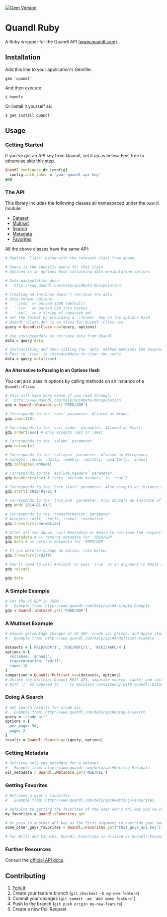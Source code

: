 [![Gem Version](https://badge.fury.io/rb/quandl_ruby.svg)](http://badge.fury.io/rb/quandl_ruby)

# Quandl Ruby

A Ruby wrapper for the Quandl API (www.quandl.com).

## Installation

Add this line to your application's Gemfile:

    gem 'quandl'

And then execute:

    $ bundle

Or install it yourself as:

    $ gem install quandl

## Usage

### Getting Started

If you've got an API key from Quandl, set it up as below. Feel free to otherwise skip this step.

```ruby
Quandl.configure do |config|
  config.auth_token = 'your quandl api key'
end
```

### The API

This library includes the following classes all namespaced under the `Quandl` module:

- [Dataset](http://www.quandl.com/help/api#A-Simple-Example)
- [Multiset](http://www.quandl.com/help/api#Multiple-Datasets)
- [Search](http://www.quandl.com/help/api#Doing-a-Search)
- [Metadata](http://www.quandl.com/help/api#Getting-Metadata)
- [Favorites](http://www.quandl.com/help/api#Getting-Favourites)

All the above classes have the same API:

```ruby
# Replace `Class` below with the relevant class from above.

# Query is the specific query for that class
# Options is an options hash containing data manipulation options

# Data manipulation docs:
#   http://www.quandl.com/help/api#Data-Manipulation

# Creating an instance doesn't retrieve the data
# Data format options:
#   `:json` => parsed JSON (default)
#   `:csv`  => parsed CSV into hashes
#   `:xml`  => a string of unparsed xml
# Set the format by providing a `:format` key in the options hash
# Quandl::Class.get is an alias for Quandl::Class.new
query = Quandl::Class.new(query, options)

# Use instance#data to retrieve data from Quandl
data = query.data

# Instantiating and then calling the `data` method memoizes the response
# Pass in `true` to instance#data to clear the cache
data = query.data(true)
```


#### An Alternative to Passing in an Options Hash

You can also pass in options by calling methods on an instance of a `Quandl::Class`:

```ruby
# This will make more sense if you read through:
#   http://www.quandl.com/help/api#Data-Manipulation
gdp = Quandl::Dataset.get('FRED/GDP')

# Corresponds to the `rows` parameter. Aliased as #rows.
gdp.limit(20)

# Corresponds to the `sort_order` parameter. Aliased as #sort.
gdp.order(:asc) # Only accepts :asc or :desc

# Corresponds to the `column` parameter.
gdp.column(4)

# Corresponds to the `collapse` parameter. Aliased as #frequency
# Accepts: :none, :daily, :weekly, :monthly, :quarterly, :annual
gdp.collapse(:annual)

# Corresponds to the `exclude_headers` parameter.
gdp.headers(false) # (sets `exclude_headers` to `true`)

# Corresponds to the `trim_start` parameter. Also accepts an instance of Date.
gdp.start('2010-01-01')

# Corresponds to the `trim_end` parameter. Also accepts an instance of Date.
gdp.end('2014-01-01')

# Corresponds to the `transformation` parameter.
# Accepts: :diff, :rdiff, :cumul, :normalize
gdp.transform(:normalize)

# After all the above, call #metadata or #data to retrieve the respective data
gdp.metadata # => returns metadata for 'FRED/GDP'
gdp.data # => returns metadata for 'FRED/GDP'

# If you were to change an option, like below:
gdp.transform(:rdiff)

# You'll need to call #reload! or pass `true` as an argument to #data or #metadata
gdp.reload!

gdp.data
```


### A Simple Example

```ruby
# Get the US GDP in JSON
#   Example from: http://www.quandl.com/help/api#A-Simple-Example
gdp = Quandl::Dataset.get('FRED/GDP')
```

### A Multiset Example
```ruby
# Annual percentage changes of US GDP, crude oil prices, and Apple stock for the last 10 years
#   Example from: http://www.quandl.com/help/api#A-Multiset-Example

datasets = ['FRED/GDP/1', 'DOE/RWTC/1', 'WIKI/AAPL/4']
options = {
  collapse: 'annual',
  transformation: 'rdiff',
  rows: 10
}
comparison = Quandl::Multiset.new(datasets, options)
# Unlike the official Quandl REST API, separate source, table, and column numbers
# With `/` as opposed to `.` to maintain consistency with Quandl::Dataset
```

### Doing A Search

```ruby
# Get search results for crude oil
#   Example from: http://www.quandl.com/help/api#Doing-a-Search
query = 'crude oil'
options = {
  per_page: 50,
  page: 2
}
results = Quandl::Search.get(query, options)
```

### Getting Metadata

```ruby
# Retrieve only the metadata for a dataset
#   Example from: http://www.quandl.com/help/api#Getting-Metadata
oil_metadata = Quandl::Metadata.get('NSE/OIL')
```


### Getting Favorites

```ruby
# Retrieve a user's favorites
#   Example from: http://www.quandl.com/help/api#Getting-Favourites

# Defaults to getting the favorites of the user who's API key you've configured
my_favorites = Quandl::Favorites.get

# Or pass in another API key as the first argument to override your own
some_other_guys_favorites = Quandl::Favorites.get('that_guys_api_key')

# For Brits and Canucks, Quandl::Favorites is aliased as Quandl::Favourites
```


### Further Resources

Consult the [official API docs](http://www.quandl.com/help/api).


## Contributing

1. [Fork it](https://github.com/knrz/quandl/fork)
2. Create your feature branch (`git checkout -b my-new-feature`)
3. Commit your changes (`git commit -am 'Add some feature'`)
4. Push to the branch (`git push origin my-new-feature`)
5. Create a new Pull Request
